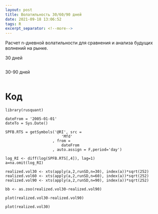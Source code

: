 ```yaml
---
layout: post
title: Волатильность 30/60/90 дней
date: 2021-09-18 13:06:52
tags: R
excerpt_separator: <!--more-->
---
```


Расчет n-дневной волатильности для сравнения и анализа будущих волнений на рынке.
<!--more-->

30 дней

<img src="https://ragve.ru/images/real_30.png" alt="">

30-90 дней

<img src="https://ragve.ru/images/real30-real90.png" alt="">

# Код

```
library(rusquant)

dateFrom = '2005-01-01'
dateTo = Sys.Date()

SPFB.RTS = getSymbols('@RI', src =
                         'Mfd'
                     , from =
                         dateFrom
                     , auto.assign = F,period='day')

log_RI <- diff(log(SPFB.RTS[,4]), lag=1)
a=na.omit(log_RI)

realized.vol30 <- xts(apply(a,2,runSD,n=30), index(a))*sqrt(252)
realized.vol60 <- xts(apply(a,2,runSD,n=60), index(a))*sqrt(252)
realized.vol90 <- xts(apply(a,2,runSD,n=90), index(a))*sqrt(252)

bb <- as.zoo(realized.vol30-realized.vol90)

plot(realized.vol30-realized.vol90)

plot(realized.vol30)

```
